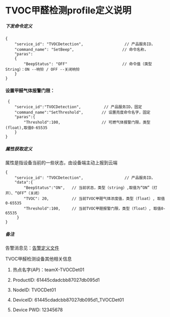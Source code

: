# TVOC甲醛检测profile定义说明

##### 下发命令定义


```
{ 
	"service_id": "TVOCDetection",                  // 产品服务ID，
	"command_name": "SetBeep",       			   // 命令名称，
	"paras":
	{
   		"BeepStatus": "OFF"               		   // 命令值（类型String）：ON --响铃 / OFF --关闭响铃
	}
}
```

#### 设置甲醛气体报警门限：

```
 {
	"service_id":"TVOCDetection",          // 产品服务ID，固定
	"command_name":"SetThreshold",        // 设置亮度命令名字，固定
	"paras":{
		"Threshold":100,                  // 可燃气体报警门限，类型(float),取值0-65535
	}
}
```

##### 属性获取定义

属性是指设备当前的一些状态，由设备端主动上报到云端

```
{ 
	"service_id": "TVOCDetection",                  // 产品服务ID，
	"data":{
	    "BeepStatus":"ON",   // 当前状态，类型（string）,取值为“ON”（打开）、“OFF”（关闭）
   		"TVOC": 20,          // 当前TVOC甲醛气体浓度值，类型（float）, 取值 0-65535
		"Threshold":100,     // 当前TVOC甲醛报警门限，类型（float）, 取值0-65535
	 }
}
```



##### 备注

告警消息见：[告警定义文件](./alam_info.md)

TVOC甲醛检测设备其他相关信息

1. 热点名字(AP)：teamX-TVOCDet01

2. ProductID:   61445cdadcbb87027db095d1
3. NodeID:  TVOCDet01
4. DeviceID: 61445cdadcbb87027db095d1_TVOCDet01
5. Device PWD: 12345678